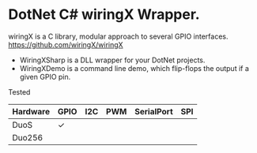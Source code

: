 # DotNet C# wiringX Wrapper.

wiringX is a C library, modular approach to several GPIO interfaces.
https://github.com/wiringX/wiringX

* WiringXSharp is a DLL wrapper for your DotNet projects.
* WiringXDemo is a command line demo, which flip-flops the output if a given GPIO pin.


Tested

| Hardware | GPIO | I2C | PWM | SerialPort | SPI |
|----------|------|-----|-----|------------|-----|
| DuoS     | ✓    |     |     |            |     |
| Duo256   |      |     |     |            |     |